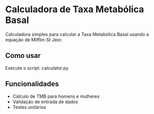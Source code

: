 # Calculadora de Taxa Metabólica Basal

Calculadora simples para calcular a Taxa Metabólica Basal usando a equação de Mifflin-St Jeor.

## Como usar

Execute o script: calculator.py

## Funcionalidades

- Cálculo de TMB para homens e mulheres
- Validação de entrada de dados
- Testes unitários
